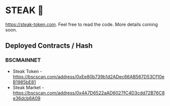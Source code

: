 # STEAK 🥩

https://steak-token.com. Feel free to read the code. More details coming soon.

## Deployed Contracts / Hash

### BSCMAINNET

- Steak Token - https://bscscan.com/address/0xEe80b739b1d2ADec66AB567D53Cf10eB1985bE81
- Steak Market - https://bscscan.com/address/0x4A7D6522aAD6027fC4D3cdd72B76C8e36dcb6A09
